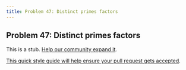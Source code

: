 ```yaml
---
title: Problem 47: Distinct primes factors
---
```

## Problem 47: Distinct primes factors

This is a stub. <a href='https://github.com/freecodecamp/guides/tree/master/src/pages/certifications/coding-interview-prep/project-euler/problem-47-distinct-primes-factors/index.md' target='_blank' rel='nofollow'>Help our community expand it</a>.

<a href='https://github.com/freecodecamp/guides/blob/master/README.md' target='_blank' rel='nofollow'>This quick style guide will help ensure your pull request gets accepted</a>.

<!-- The article goes here, in GitHub-flavored Markdown. Feel free to add YouTube videos, images, and CodePen/JSBin embeds  -->
